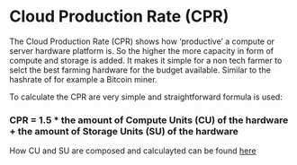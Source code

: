 # Cloud Production Rate  (CPR)


The Cloud Production Rate (CPR) shows how ‘productive’ a compute or server hardware platform is. So the higher the more capacity in form of compute and storage is added. 
It makes it simple for a non tech farmer to selct the best farming hardware for the budget available. Similar to the hashrate of for example a Bitcoin miner.

To calculate the CPR are very simple and straightforward formula is used:

### **CPR = 1.5 * the amount of Compute Units (CU) of the hardware + the amount of Storage Units (SU) of the hardware**


How CU and SU are composed and calculayted can be found [here](cloud_units_4.md)


